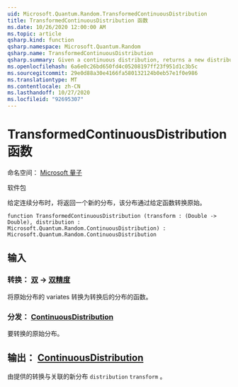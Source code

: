 ```yaml
---
uid: Microsoft.Quantum.Random.TransformedContinuousDistribution
title: TransformedContinuousDistribution 函数
ms.date: 10/26/2020 12:00:00 AM
ms.topic: article
qsharp.kind: function
qsharp.namespace: Microsoft.Quantum.Random
qsharp.name: TransformedContinuousDistribution
qsharp.summary: Given a continuous distribution, returns a new distribution that transforms the original by a given function.
ms.openlocfilehash: 6a6e0c26bd650fd4c05208197ff23f951d1c3b5c
ms.sourcegitcommit: 29e0d88a30e4166fa580132124b0eb57e1f0e986
ms.translationtype: MT
ms.contentlocale: zh-CN
ms.lasthandoff: 10/27/2020
ms.locfileid: "92695307"
---
```

# <a name="transformedcontinuousdistribution-function"></a>TransformedContinuousDistribution 函数

命名空间： [Microsoft 量子](xref:Microsoft.Quantum.Random)

软件包 [](https://nuget.org/packages/)


给定连续分布时，将返回一个新的分布，该分布通过给定函数转换原始。

```qsharp
function TransformedContinuousDistribution (transform : (Double -> Double), distribution : Microsoft.Quantum.Random.ContinuousDistribution) : Microsoft.Quantum.Random.ContinuousDistribution
```


## <a name="input"></a>输入

### <a name="transform--double---double"></a>转换： [双](xref:microsoft.quantum.lang-ref.double) -> [双精度](xref:microsoft.quantum.lang-ref.double)

将原始分布的 variates 转换为转换后的分布的函数。


### <a name="distribution--continuousdistribution"></a>分发： [ContinuousDistribution](xref:Microsoft.Quantum.Random.ContinuousDistribution)

要转换的原始分布。



## <a name="output--continuousdistribution"></a>输出： [ContinuousDistribution](xref:Microsoft.Quantum.Random.ContinuousDistribution)

由提供的转换与关联的新分布 `distribution` `transform` 。